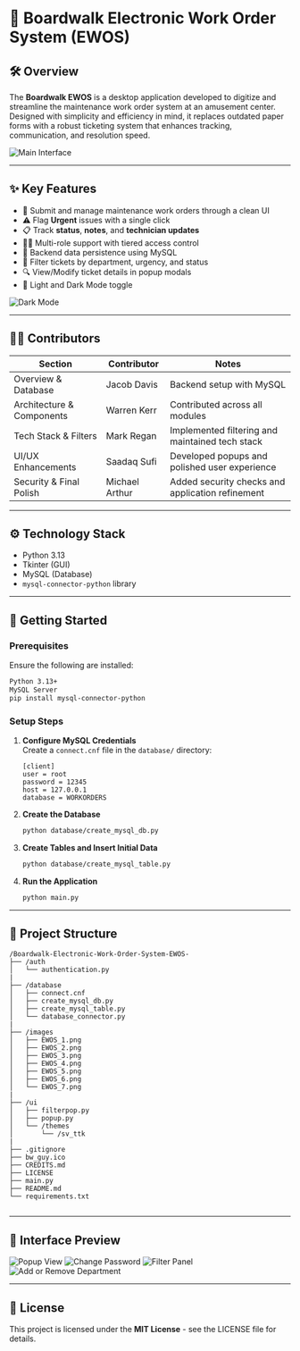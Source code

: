 # 🎡 Boardwalk Electronic Work Order System (EWOS)

## 🛠 Overview
The **Boardwalk EWOS** is a desktop application developed to digitize and streamline the maintenance work order system at an amusement center. Designed with simplicity and efficiency in mind, it replaces outdated paper forms with a robust ticketing system that enhances tracking, communication, and resolution speed.

![Main Interface](images/EWOS_1.png)

---

## ✨ Key Features
- 🔧 Submit and manage maintenance work orders through a clean UI
- ⚠️ Flag **Urgent** issues with a single click
- 📋 Track **status**, **notes**, and **technician updates**
- 🧑‍💻 Multi-role support with tiered access control
- 💾 Backend data persistence using MySQL
- 📌 Filter tickets by department, urgency, and status
- 🔍 View/Modify ticket details in popup modals
- 🌙 Light and Dark Mode toggle

![Dark Mode](images/EWOS_7.png)

---

## 🧑‍💻 Contributors

| Section                   | Contributor     | Notes                                               |
|---------------------------|-----------------|-----------------------------------------------------|
| Overview & Database       | Jacob Davis     | Backend setup with MySQL                            |
| Architecture & Components | Warren Kerr     | Contributed across all modules                      |
| Tech Stack & Filters      | Mark Regan      | Implemented filtering and maintained tech stack     |
| UI/UX Enhancements        | Saadaq Sufi     | Developed popups and polished user experience       |
| Security & Final Polish   | Michael Arthur  | Added security checks and application refinement    |

---

## ⚙️ Technology Stack

- Python 3.13
- Tkinter (GUI)
- MySQL (Database)
- `mysql-connector-python` library

---

## 🚀 Getting Started

### Prerequisites
Ensure the following are installed:

```bash
Python 3.13+
MySQL Server
pip install mysql-connector-python
```

### Setup Steps

1. **Configure MySQL Credentials**  
   Create a `connect.cnf` file in the `database/` directory:

   ```
   [client]
   user = root
   password = 12345
   host = 127.0.0.1
   database = WORKORDERS
   ```

2. **Create the Database**

   ```bash
   python database/create_mysql_db.py
   ```

3. **Create Tables and Insert Initial Data**

   ```bash
   python database/create_mysql_table.py
   ```

4. **Run the Application**

   ```bash
   python main.py
   ```

---

## 📁 Project Structure

```
/Boardwalk-Electronic-Work-Order-System-EWOS-
├── /auth
│   └── authentication.py
|
├── /database
│   ├── connect.cnf
│   ├── create_mysql_db.py
│   ├── create_mysql_table.py
│   └── database_connector.py
|
├── /images
│   ├── EWOS_1.png
│   ├── EWOS_2.png
│   ├── EWOS_3.png
│   ├── EWOS_4.png
│   ├── EWOS_5.png
│   ├── EWOS_6.png
│   └── EWOS_7.png
|
├── /ui
│   ├── filterpop.py
│   ├── popup.py
│   └── /themes
│       └── /sv_ttk
|
├── .gitignore
├── bw_guy.ico
├── CREDITS.md
├── LICENSE
├── main.py
├── README.md
└── requirements.txt


```

---

## 📸 Interface Preview

![Popup View](images/EWOS_4.png)
![Change Password](images/EWOS_5.png)
![Filter Panel](images/EWOS_3.png)
![Add or Remove Department](images/EWOS_6.png)

---

## 📝 License
This project is licensed under the **MIT License** - see the LICENSE file for details.
